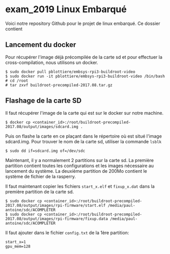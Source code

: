 # exam_2019 Linux Embarqué

Voici notre repository Github pour le projet de linux embarqué.
Ce dossier contient

## Lancement du docker

Pour récupérer l'image déjà précompilée de la carte sd et pour effectuer la cross-compilation, nous utilisons un docker.

```
$ sudo docker pull pblottiere/embsys-rpi3-buildroot-video
$ sudo docker run -it pblottiere/embsys-rpi3-buildroot-video /bin/bash
# cd /root
# tar zxvf buildroot-precompiled-2017.08.tar.gz
```

## Flashage de la carte SD

Il faut récupérer l'image de la carte qui est sur le docker sur notre machine.

```
$ docker cp <container_id>:/root/buildroot-precompiled-2017.08/output/images/sdcard.img .
```
Puis on flashe la carte en ce plaçant dans le répertoire où est situé l'image sdcard.img. Pour trouver le nom de la carte sd, utiliser la commande ```lsblk```

```
$ sudo dd if=sdcard.img of=/dev/sdc
```

Maintenant, il y a normalement 2 partitions sur la carte sd.
La première partition contient toutes les configurations et les images nécessaire au lancement du système.
La deuxième partition de 200Mo contient le système de fichier de la rasperry.

Il faut maintenant copier les fichiers ```start_x.elf``` et ```fixup_x.dat``` dans la première partition de la carte sd.

```
$ sudo docker cp <container_id>:/root/buildroot-precompiled-2017.08/output/images/rpi-firmware/start.elf /media/paul-antoine/sdc/ACOMPLETER
$ sudo docker cp <container_id>:/root/buildroot-precompiled-2017.08/output/images/rpi-firmware/fixup.data /media/paul-antoine/sdc/ACOMPLETER
```

Il faut ajouter dans le fichier `config.txt` de la 1ère partition:

````
start_x=1
gpu_mem=128
````

